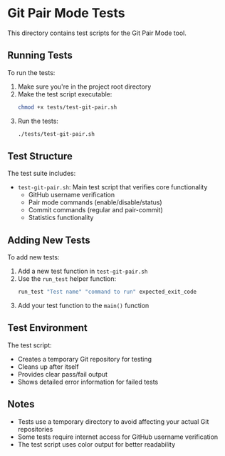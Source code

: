 # Git Pair Mode Tests

This directory contains test scripts for the Git Pair Mode tool.

## Running Tests

To run the tests:

1. Make sure you're in the project root directory
2. Make the test script executable:
   ```bash
   chmod +x tests/test-git-pair.sh
   ```
3. Run the tests:
   ```bash
   ./tests/test-git-pair.sh
   ```

## Test Structure

The test suite includes:

- `test-git-pair.sh`: Main test script that verifies core functionality
  - GitHub username verification
  - Pair mode commands (enable/disable/status)
  - Commit commands (regular and pair-commit)
  - Statistics functionality

## Adding New Tests

To add new tests:

1. Add a new test function in `test-git-pair.sh`
2. Use the `run_test` helper function:
   ```bash
   run_test "Test name" "command to run" expected_exit_code
   ```
3. Add your test function to the `main()` function

## Test Environment

The test script:

- Creates a temporary Git repository for testing
- Cleans up after itself
- Provides clear pass/fail output
- Shows detailed error information for failed tests

## Notes

- Tests use a temporary directory to avoid affecting your actual Git repositories
- Some tests require internet access for GitHub username verification
- The test script uses color output for better readability
